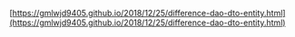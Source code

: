 [https://gmlwjd9405.github.io/2018/12/25/difference-dao-dto-entity.html](https://gmlwjd9405.github.io/2018/12/25/difference-dao-dto-entity.html)
